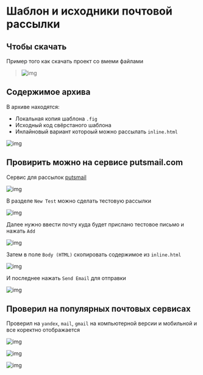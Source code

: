 # Шаблон и исходники почтовой рассылки



## Чтобы скачать
Пример того как скачать проект со вмеми файлами
> ![img](./src/1.png)


## Содержимое архива
В архиве находятся:
- Локальная копия шаблона `.fig`
- Исходный код свёрстаного шаблона
- Инлайновый вариант котороый можно рассылать `inline.html`

![img](./src/2.png)


## Провирить можно на сервисе putsmail.com 
Сервис для рассылок [putsmail](https://putsmail.com/)  

![img](./src/3.png)

В разделе `New Test` можно сделать тестовую рассылки

![img](./src/4.png)

Далее нужно ввести почту куда будет прислано тестовое письмо и нажать `Add`

![img](./src/5.png)

Затем в поле `Body (HTML)` скопировать содержимое из `inline.html`

![img](./src/6.png)

И последнее нажать `Send Email` для отправки

![img](./src/7.png)


## Проверил на популярных почтовых сервисах

Проверил на `yandex`, `mail`, `gmail`  на компьютерной версии и мобильной и все коректно отображается

![img](./src/8.png)


![img](./src/9.png)


![img](./src/10.png)